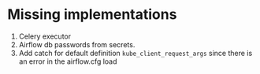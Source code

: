 # Missing implementations

1. Celery executor
1. Airflow db passwords from secrets.
1. Add catch for default definition `kube_client_request_args` since there is an error in the airflow.cfg load